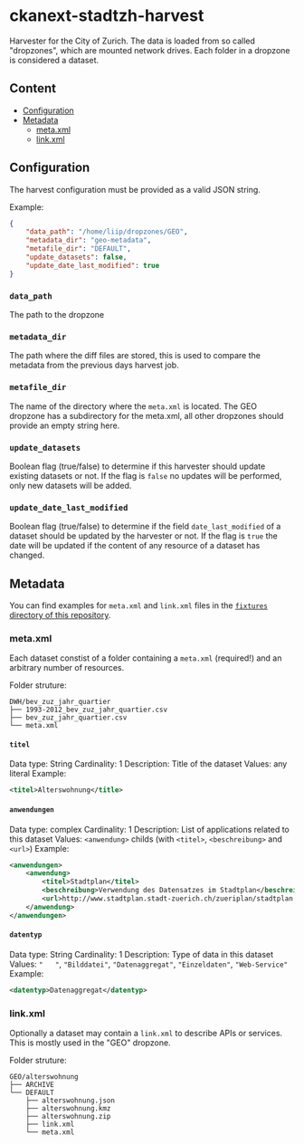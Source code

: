 ckanext-stadtzh-harvest
=======================

Harvester for the City of Zurich.
The data is loaded from so called "dropzones", which are mounted network drives.
Each folder in a dropzone is considered a dataset.

## Content

* [Configuration](#configuration)
* [Metadata](#metadata)
	* [meta.xml](#metaxml)
	* [link.xml](#linkxml)


## Configuration

The harvest configuration must be provided as a valid JSON string.

Example:

```json
{
    "data_path": "/home/liip/dropzones/GEO",
    "metadata_dir": "geo-metadata",
    "metafile_dir": "DEFAULT",
    "update_datasets": false,
    "update_date_last_modified": true
}
```

### `data_path`

The path to the dropzone

### `metadata_dir`

The path where the diff files are stored, this is used to compare the metadata from the previous days harvest job.

### `metafile_dir`

The name of the directory where the `meta.xml` is located.
The GEO dropzone has a subdirectory for the meta.xml, all other dropzones should provide an empty string here.

### `update_datasets`

Boolean flag (true/false) to determine if this harvester should update existing datasets or not.
If the flag is `false` no updates will be performed, only new datasets will be added.

### `update_date_last_modified`

Boolean flag (true/false) to determine if the field `date_last_modified` of a dataset should be updated by the harvester or not.
If the flag is `true` the date will be updated if the content of any resource of a dataset has changed.

## Metadata

You can find examples for `meta.xml` and `link.xml` files in the [`fixtures` directory of this repository](https://github.com/opendatazurich/ckanext-stadtzh-harvest/tree/master/ckanext/stadtzhharvest/tests/fixtures).

### meta.xml

Each dataset constist of a folder containing a `meta.xml` (required!) and an arbitrary number of resources.

Folder struture:
```
DWH/bev_zuz_jahr_quartier
├── 1993-2012_bev_zuz_jahr_quartier.csv
├── bev_zuz_jahr_quartier.csv
└── meta.xml
```


#### `titel`

Data type: String
Cardinality: 1
Description: Title of the dataset
Values: any literal
Example:
```xml
<titel>Alterswohnung</title>
```

#### `anwendungen`

Data type: complex
Cardinality: 1
Description: List of applications related to this dataset
Values: `<anwendung>` childs (with `<titel>`, `<beschreibung>` and `<url>`)
Example:
```xml
<anwendungen>
	<anwendung>
		<titel>Stadtplan</titel>
		<beschreibung>Verwendung des Datensatzes im Stadtplan</beschreibung>
		<url>http://www.stadtplan.stadt-zuerich.ch/zueriplan/stadtplan.aspx?2a672998-cfb2-473a-934d-c316e8b01ad3</url>
	</anwendung>
</anwendungen>
```

#### `datentyp`

Data type: String
Cardinality: 1
Description: Type of data in this dataset
Values: `"   "`, `"Bilddatei"`, `"Datenaggregat"`, `"Einzeldaten"`, `"Web-Service"`
Example:
```xml
<datentyp>Datenaggregat</datentyp>
```

### link.xml

Optionally a dataset may contain a `link.xml` to describe APIs or services.
This is mostly used in the "GEO" dropzone.

Folder struture:
```
GEO/alterswohnung
├── ARCHIVE
└── DEFAULT
    ├── alterswohnung.json
    ├── alterswohnung.kmz
    ├── alterswohnung.zip
    ├── link.xml
    └── meta.xml
```



